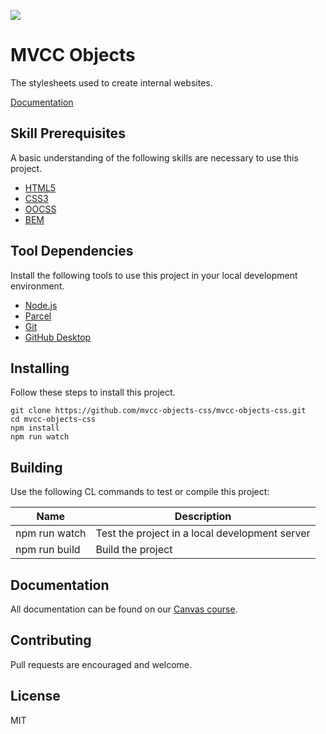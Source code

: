 ![](https://img.shields.io/static/v1?label=category&message=css&color=blue)

# MVCC Objects

The stylesheets used to create internal websites.

[Documentation](doc/toc.md)

## Skill Prerequisites

A basic understanding of the following skills are necessary to use this project.

* [HTML5](https://developer.mozilla.org/en-US/docs/Web/HTML)
* [CSS3](https://developer.mozilla.org/en-US/docs/Web/CSS)
* [OOCSS](https://www.keycdn.com/blog/oocss)
* [BEM](https://en.bem.info/)

## Tool Dependencies

Install the following tools to use this project in your local development environment.

* [Node.js](https://nodejs.org/)
* [Parcel](https://parceljs.org/)
* [Git](https://git-scm.com/)
* [GitHub Desktop](https://desktop.github.com/)

## Installing

Follow these steps to install this project.

	git clone https://github.com/mvcc-objects-css/mvcc-objects-css.git
	cd mvcc-objects-css
	npm install
	npm run watch

## Building

Use the following CL commands to test or compile this project:

| Name          | Description                                          |
| ------------- | ---------------------------------------------------- |
| npm run watch | Test the project in a local development server       |
| npm run build | Build the project                                    |

## Documentation

All documentation can be found on our [Canvas course](https://canvas.morainevalley.edu/enroll/JE48AC).

## Contributing

Pull requests are encouraged and welcome.

## License

MIT
